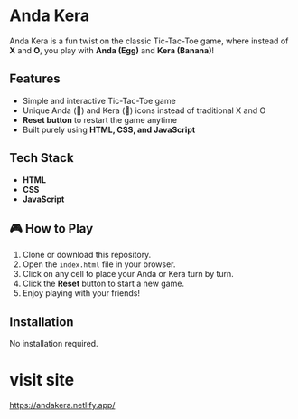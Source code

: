 #  Anda Kera

Anda Kera is a fun twist on the classic Tic-Tac-Toe game, where instead of **X** and **O**, you play with **Anda (Egg)** and **Kera (Banana)**!

## Features

- Simple and interactive Tic-Tac-Toe game
- Unique Anda (🥚) and Kera (🍌) icons instead of traditional X and O
- **Reset button** to restart the game anytime
- Built purely using **HTML, CSS, and JavaScript**

## Tech Stack

- **HTML**
- **CSS**
- **JavaScript**

## 🎮 How to Play

1. Clone or download this repository.
2. Open the `index.html` file in your browser.
3. Click on any cell to place your Anda or Kera turn by turn.
4. Click the **Reset** button to start a new game.
5. Enjoy playing with your friends!

##  Installation

No installation required. 

# visit site
https://andakera.netlify.app/

